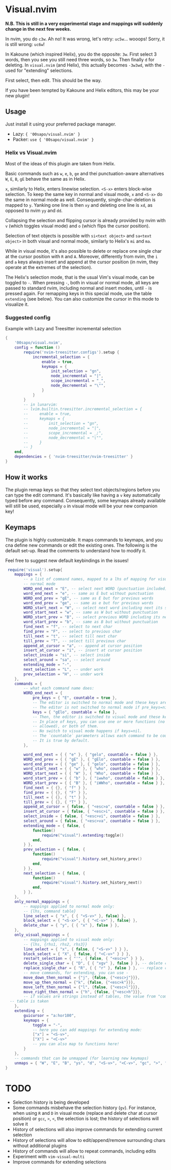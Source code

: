 # Visual.nvim

**N.B. This is still in a very experimental stage and mappings will
suddenly change in the next few weeks.** 

In nvim, you do `c3w`. Ah no! It was wrong, let's retry: `uc5w`... wooops! Sorry, it
is still wrong: `uc6w`!

In Kakoune (which inspired Helix), you do the opposite: `3w`. First select 3
words, then you see you still need three words, so `3w`. Then finally `d` for
deleting. In `visual.nvim` (and Helix), this actually becomes `-3w3wd`, with the `-`
used for "extending" selections.

First select, then edit. This should be the way.

If you have been tempted by Kakoune and Helix editors, this may be your new plugin!


## Usage

Just install it using your preferred package manager.

* Lazy: `{ '00sapo/visual.nvim' }`
* Packer: `use { '00sapo/visual.nvim' }`

### Helix vs Visual.nvim

Most of the ideas of this plugin are taken from Helix.

Basic commands such as `w`, `e`, `b`, `ge` and thei punctuation-aware alternatives
`W`, `E`, `B`, `gE` behave the same as in Helix.

`x`, similarly to Helix, enters linewise selection. `<S-x>` enters block-wise
selection. To keep the same key in normal and visual mode, `x` and `<S-x>` do the same
in normal mode as well. Consequently, single-char-deletion is mapped to `y`. Yanking
one line is then `xy` and deleting one line is `xd`, as opposed to nvim `yy` and
`dd`.

Collapsing the selection and flipping cursor is already provided by
nvim with `v` (which toggles visual mode) and `o` (which flips the cursor
position).

Selection of text objects is possible with `si<text object>` and `sa<text object>` in both visual and normal mode, similarly to Helix's `mi` and `ma`.

While in visual mode, it's also possible to delete or replace one single char at the
cursor position with `R` and `A`. Moreover, differently from nvim, the `i` and `a`
keys always insert and append at the cursor position (in nvim, they operate at the
extremes of the selection).

The Helix's selection mode, that is the usual Vim's visual mode, can be toggled to
`-`. When pressing `-`, both in visual or normal mode, all keys are passed to
standard nvim, including normal and insert modes, until `-` is pressed again. For remapping keys in this special
mode, use the table `extending` (see below). You can also customize the cursor in
this mode to visualize it.


### Suggested config

Example with Lazy and Treesitter incremental selection
```lua
{
    '00sapo/visual.nvim',
    config = function ()
        require('nvim-treesitter.configs').setup { 
            incremental_selection = { 
                enable = true,
                keymaps = {
                    init_selection = "gn",
                    node_incremental = "|",
                    scope_incremental = "_",
                    node_decremental = "\"",
                }
            } 
        }
        -- in lunarvim:
        -- lvim.builtin.treesitter.incremental_selection = {
        --     enable = true,
        --     keymaps = {
        --         init_selection = "gn",
        --         node_incremental = "|",
        --         scope_incremental = _;",
        --         node_decremental = "\"",
        --     }
        -- }
    end,
    dependencies = { 'nvim-treesitter/nvim-treesitter' }
}
```

## How it works

The plugin remap keys so that they select text objects/regions before you can type the
edit command. It's basically like having a `v` key automatically typed before any
command. Consequently, some keymaps already available will still be used, especially `o`
in visual mode will be your new companion key!

## Keymaps

The plugin is highly customizable. It maps commands to keymaps, and you cna define new
commands or edit the existing ones. The following is the default set-up. Read the
comments to understand how to modify it.

Feel free to suggest new default keybindings in the issues!

```lua
 require('visual').setup{
    mappings = {
        -- a list of command names, mapped to a lhs of mapping for visual and
        -- normal mode
        WORD_end_next = "E", -- select next WORD (punctuation included), cursor at end, previous space included
        word_end_next = "e", -- same as E but without punctuation
        WORD_end_prev = "gE", -- same as E but for previous words
        word_end_prev = "ge", -- same as e but for previous words
        WORD_start_next = "W", -- select next word including next its space, cursor at beginning, with punctuation
        word_start_next = "w", -- same as W but without punctuation
        WORD_start_prev = "B", -- select previous WORD including its next space, with punctuation, cursor at beginnning
        word_start_prev = "b", -- same as B but without punctuation
        find_next = "f", -- select to next char
        find_prev = "F", -- select to previous char
        till_next = "t", -- select till next char
        till_prev = "T", -- select till previous char
        append_at_cursor = "a", -- append at cursor position
        insert_at_cursor = "i", -- insert at cursor position
        select_inside = "si", -- select inside
        select_around = "sa", -- select around
        extending_mode = "-",
        next_selection = "L", -- under work
        prev_selection = "H", -- under work
    },
    commands = {
        -- what each command name does:
        WORD_end_next = {
            pre_keys = { "E", countable = true },
            -- The editor is switched to normal mode and these keys are executed.
            -- The editor is not switched to normal mode if pre_keys=nil.
            keys = { "gElo", countable = false },
            -- Then, the editor is switched to visual mode and these keys are executed
            -- In place of keys, you can use one or more functions (no argument
            -- allowed), or both of them.
            -- No switch to visual mode happens if keys=nil.
            -- The `countable` parameters allows each command to be counted.
            -- It is true by default.
        },

        word_end_next = { { "e" }, { "gelo", countable = false } },
        WORD_end_prev = { { "gE" }, { "gElo", countable = false } },
        word_end_prev = { { "ge" }, { "gelo", countable = false } },
        word_start_next = { { "w" }, { "who", countable = false } },
        WORD_start_next = { { "W" }, { "Who", countable = false } },
        word_start_prev = { { "b" }, { "iwwho", countable = false } },
        WORD_start_prev = { { "B" }, { "iWWho", countable = false } },
        find_next = { {}, { "f" } },
        find_prev = { {}, { "F" } },
        till_next = { {}, { "t" } },
        till_prev = { {}, { "T" } },
        append_at_cursor = { false, { "<esc>a", countable = false } },
        insert_at_cursor = { false, { "<esc>i", countable = false } },
        select_inside = { false, { "<esc>vi", countable = false } },
        select_around = { false, { "<esc>va", countable = false } },
        extending_mode = { false, {
            function()
                require("visual").extending:toggle()
            end,
        } },
        prev_selection = { false, {
            function()
                require("visual").history.set_history_prev()
            end,
        } },
        next_selection = { false, {
            function()
                require("visual").history.set_history_next()
            end,
        } },
    },
    only_normal_mappings = {
        -- mappings applied to normal mode only:
        -- {lhs, command table}
        line_select = { "x", { { "<S-v>" }, false} },
        block_select = { "<S-x>", { { "<C-v>" }, false} },
        delete_char = { "y", { { "x" }, false } },
    },
    only_visual_mappings = {
        -- mappings applied to visual mode only:
        -- {lhs, {rhs1, rhs2, rhs3}}
        line_select = { "x", { false, { "<S-v>" } } },
        block_select = { "X", { false, { "<C-v>" } } },
        restart_selection = { "'", { false, { "<esc>v" } } },
        delete_single_char = { "D", { { "xgv" }, false } }, -- delete char under cursor
        replace_single_char = { "R", { { "r" }, false } }, -- replace char under cursor
        -- move commands, for extending, you can use -
        move_down_then_normal = {"j", {false, {"<esc>j"}}},
        move_up_then_normal = {"k", {false, {"<esc>k"}}},
        move_left_then_normal = {"l", {false, {"<esc>l"}}},
        move_right_then_normal = {"h", {false, {"<esc>h"}}},
        -- if values are strings instead of tables, the value from "commands"
  -- table is taken
    },
    extending = {
        guicursor = "a:hor100",
        keymaps = {
            toggle = "-",
            -- here you can add mappings for extending mode:
            ["x"] = "<S-v>",
            ["X"] = "<C-v>"
            -- you can also map to functions here!
        }
	},
    -- commands that can be unmapped (for learning new keymaps)
    unmaps = { "W", "E", "B", "ys", "d", "<S-v>", "<C-v>", "gc", ">", "<" },
}
```

# TODO

* Selection history is being developed
* Some commands misbehave the selection history (`gv`). For instance, when using `R` and
  `D` in visual mode (replace and delete char at cursor position) or `gcc`, `>`, `<`, the selection is
  lost; the history of selections will solve it
* History of selections will also improve commands for extending current selection
* History of selections will allow to edit/append/remove surrounding chars
  without additional plugins
* History of commands will allow to repeat commands, including edits
* Experiment with `vim-visual-multi`
* Improve commands for extending selections
